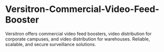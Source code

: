 # Versitron-Commercial-Video-Feed-Booster
Versitron offers commercial video feed boosters, video distribution for corporate campuses, and video distribution for warehouses. Reliable, scalable, and secure surveillance solutions.
